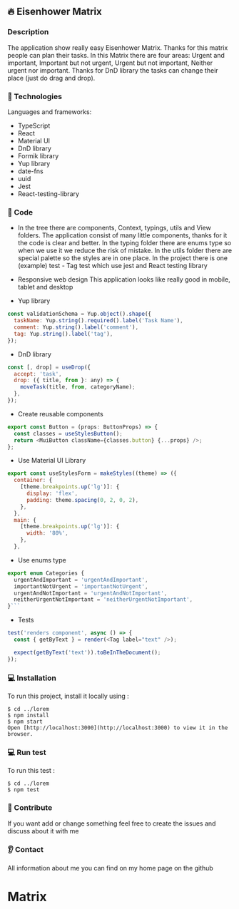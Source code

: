 <h2> 🔥 Eisenhower Matrix</h2>

### Description

The application show really easy Eisenhower Matrix. Thanks for this matrix people can plan their tasks. In this Matrix there are four areas: Urgent and important, Important but not urgent, Urgent but not important, Neither urgent nor important.
Thanks for DnD library the tasks can change their place (just do drag and drop).

### :eyes: Technologies

Languages and frameworks:

- TypeScript
- React
- Material UI
- DnD library
- Formik library
- Yup library
- date-fns
- uuid
- Jest
- React-testing-library

### :see_no_evil: Code

- In the tree there are components, Context, typings, utils and View folders. The application consist of many little components, thanks for it the code is clear and better. In the typing folder there are enums type so when we use it we reduce the risk of mistake. In the utils folder there are special palette so the styles are in one place. In the project there is one (example) test - Tag test which use jest and React testing library

- Responsive web design
  This application looks like really good in mobile, tablet and desktop

* Yup library

```javascript
const validationSchema = Yup.object().shape({
  taskName: Yup.string().required().label('Task Name'),
  comment: Yup.string().label('comment'),
  tag: Yup.string().label('tag'),
});
```

- DnD library

```javascript
const [, drop] = useDrop({
  accept: 'task',
  drop: ({ title, from }: any) => {
    moveTask(title, from, categoryName);
  },
});
```

- Create reusable components

```javascript
export const Button = (props: ButtonProps) => {
  const classes = useStylesButton();
  return <MuiButton className={classes.button} {...props} />;
};
```

- Use Material UI Library

```javascript
export const useStylesForm = makeStyles((theme) => ({
  container: {
    [theme.breakpoints.up('lg')]: {
      display: 'flex',
      padding: theme.spacing(0, 2, 0, 2),
    },
  },
  main: {
    [theme.breakpoints.up('lg')]: {
      width: '80%',
    },
  },

```

- Use enums type

````javascript
export enum Categories {
  urgentAndImportant = 'urgentAndImportant',
  importantNotUrgent = 'importantNotUrgent',
  urgentAndNotImportant = 'urgentAndNotImportant',
  neitherUrgentNotImportant = 'neitherUrgentNotImportant',
}```
````

- Tests

```javascript
test('renders component', async () => {
  const { getByText } = render(<Tag label="text" />);

  expect(getByText('text')).toBeInTheDocument();
});
```

### 💻 Installation

To run this project, install it locally using :

```
$ cd ../lorem
$ npm install
$ npm start
Open [http://localhost:3000](http://localhost:3000) to view it in the browser.
```

### 💻 Run test

To run this test :

```
$ cd ../lorem
$ npm test
```

### :couple: Contribute

If you want add or change something feel free to create the issues and discuss about it with me

### :ear: Contact

All information about me you can find on my home page on the github
# Matrix

